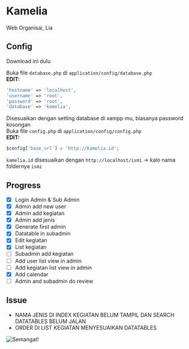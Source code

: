 # Kamelia

Web Organisai, Lia

## Config
Download ini dulu

Buka file ```database.php``` di ```application/config/database.php```  
__EDIT:__
```php
'hostname' => 'localhost',
'username' => 'root',
'password' => 'root',
'database' => 'kamelia',
```
Disesuaikan dengan setting database di xampp mu, biasanya password kosongan  
Buka file ```config.php``` di ```application/config/config.php```  
__EDIT:__

```php
$config['base_url'] = 'http://kamelia.id'; 
```
```kamelia.id``` disesuaikan dengan ```http://localhost/ismi``` -> kalo nama foldernya ```ismi```

## Progress
* [x] Login Admin & Sub Admin
* [x] Admin add new user
* [x] Admin add kegiatan
* [x] Admin add jenis
* [x] Generate first admin
* [x] Datatable in subadmin
* [x] Edit kegiatan
* [x] List kegiatan
* [ ] Subadmin add kegiatan
* [ ] Add user list view in admin
* [ ] Add kegiatan list view in admin
* [x] Add calendar
* [ ] Admin and subadmin do review

## Issue
* NAMA JENIS DI INDEX KEGIATAN BELUM TAMPIL DAN SEARCH DATATABLES BELUM JALAN
* ORDER DI LIST KEGIATAN MENYESUAIKAN DATATABLES

![Semangat!](https://i.pinimg.com/originals/7a/d2/81/7ad2818cd9713097dbdbfd20ff4b08dd.png)

